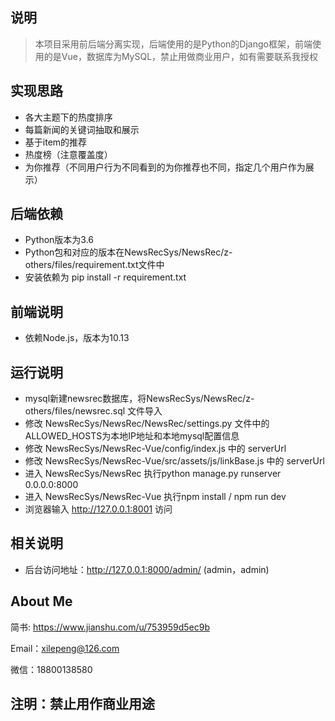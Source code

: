 
## 说明
> 本项目采用前后端分离实现，后端使用的是Python的Django框架，前端使用的是Vue，数据库为MySQL，禁止用做商业用户，如有需要联系我授权

## 实现思路
- 各大主题下的热度排序
- 每篇新闻的关键词抽取和展示
- 基于item的推荐
- 热度榜（注意覆盖度）
- 为你推荐（不同用户行为不同看到的为你推荐也不同，指定几个用户作为展示）

## 后端依赖
- Python版本为3.6
- Python包和对应的版本在NewsRecSys/NewsRec/z-others/files/requirement.txt文件中
- 安装依赖为 pip install -r requirement.txt

## 前端说明
- 依赖Node.js，版本为10.13

## 运行说明
- mysql新建newsrec数据库，将NewsRecSys/NewsRec/z-others/files/newsrec.sql 文件导入
- 修改 NewsRecSys/NewsRec/NewsRec/settings.py 文件中的ALLOWED_HOSTS为本地IP地址和本地mysql配置信息
- 修改 NewsRecSys/NewsRec-Vue/config/index.js 中的 serverUrl
- 修改 NewsRecSys/NewsRec-Vue/src/assets/js/linkBase.js 中的 serverUrl
- 进入 NewsRecSys/NewsRec 执行python manage.py runserver 0.0.0.0:8000
- 进入 NewsRecSys/NewsRec-Vue 执行npm install /  npm run dev
- 浏览器输入 http://127.0.0.1:8001 访问

## 相关说明
- 后台访问地址：http://127.0.0.1:8000/admin/  (admin，admin)


## About Me

简书:  https://www.jianshu.com/u/753959d5ec9b

Email：xilepeng@126.com

微信：18800138580

注明：禁止用作商业用途
-----
